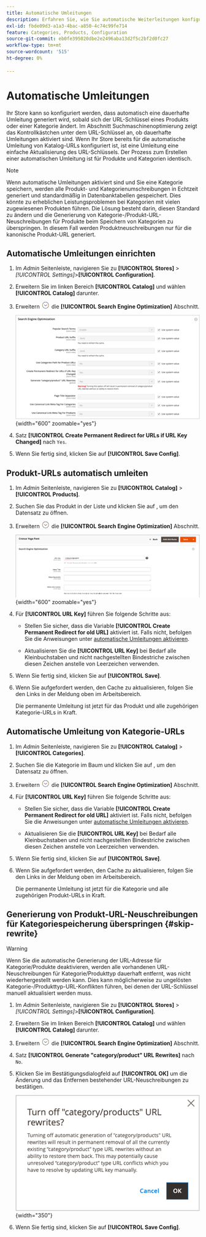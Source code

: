 ```yaml
---
title: Automatische Umleitungen
description: Erfahren Sie, wie Sie automatische Weiterleitungen konfigurieren, die generiert werden, wenn sich der URL-Schlüssel eines Produkts oder einer Kategorie in Ihrem Commerce-Store ändert.
exl-id: fbde09d3-a1a3-4bac-a850-4c74c99fe714
feature: Categories, Products, Configuration
source-git-commit: eb0fe395020dbe2e2496aba13d2f5c2bf2d0fc27
workflow-type: tm+mt
source-wordcount: '515'
ht-degree: 0%

---
```


# Automatische Umleitungen

Ihr Store kann so konfiguriert werden, dass automatisch eine dauerhafte Umleitung generiert wird, sobald sich der URL-Schlüssel eines Produkts oder einer Kategorie ändert. Im Abschnitt Suchmaschinenoptimierung zeigt das Kontrollkästchen unter dem URL-Schlüssel an, ob dauerhafte Umleitungen aktiviert sind. Wenn Ihr Store bereits für die automatische Umleitung von Katalog-URLs konfiguriert ist, ist eine Umleitung eine einfache Aktualisierung des URL-Schlüssels. Der Prozess zum Erstellen einer automatischen Umleitung ist für Produkte und Kategorien identisch.

>[!NOTE]
>
>Wenn automatische Umleitungen aktiviert sind und Sie eine Kategorie speichern, werden alle Produkt- und Kategorienumschreibungen in Echtzeit generiert und standardmäßig in Datenbanktabellen gespeichert. Dies könnte zu erheblichen Leistungsproblemen bei Kategorien mit vielen zugewiesenen Produkten führen. Die Lösung besteht darin, diesen Standard zu ändern und die Generierung von Kategorie-/Produkt-URL-Neuschreibungen für Produkte beim Speichern von Kategorien zu überspringen. In diesem Fall werden Produktneuschreibungen nur für die kanonische Produkt-URL generiert.

## Automatische Umleitungen einrichten

1. Im _Admin_ Seitenleiste, navigieren Sie zu **[!UICONTROL Stores]** > _[!UICONTROL Settings]_>**[!UICONTROL Configuration]**.

1. Erweitern Sie im linken Bereich **[!UICONTROL Catalog]** und wählen **[!UICONTROL Catalog]** darunter.

1. Erweitern ![Erweiterungsauswahl](../assets/icon-display-expand.png) die **[!UICONTROL Search Engine Optimization]** Abschnitt.

   ![Katalogkonfiguration - Suchmaschinenoptimierung](../configuration-reference/catalog/assets/catalog-search-engine-optimization.png){width="600" zoomable="yes"}

1. Satz **[!UICONTROL Create Permanent Redirect for URLs if URL Key Changed]** nach `Yes`.

1. Wenn Sie fertig sind, klicken Sie auf **[!UICONTROL Save Config]**.

## Produkt-URLs automatisch umleiten

1. Im _Admin_ Seitenleiste, navigieren Sie zu **[!UICONTROL Catalog]** > **[!UICONTROL Products]**.

1. Suchen Sie das Produkt in der Liste und klicken Sie auf , um den Datensatz zu öffnen.

1. Erweitern ![Erweiterungsauswahl ](../assets/icon-display-expand.png) die **[!UICONTROL Search Engine Optimization]** Abschnitt.

   ![Optimierung der Produktsuchmaschine - dauerhafte Umleitung](./assets/product-search-engine-optimization-create-permanent-redirect.png){width="600" zoomable="yes"}

1. Für **[!UICONTROL URL Key]** führen Sie folgende Schritte aus:

   - Stellen Sie sicher, dass die Variable **[!UICONTROL Create Permanent Redirect for old URL]** aktiviert ist. Falls nicht, befolgen Sie die Anweisungen unter [automatische Umleitungen aktivieren](url-rewrite.md#configure-url-rewrites).

   - Aktualisieren Sie die **[!UICONTROL URL Key]** bei Bedarf alle Kleinbuchstaben und nicht nachgestellten Bindestriche zwischen diesen Zeichen anstelle von Leerzeichen verwenden.

1. Wenn Sie fertig sind, klicken Sie auf **[!UICONTROL Save]**.

1. Wenn Sie aufgefordert werden, den Cache zu aktualisieren, folgen Sie den Links in der Meldung oben im Arbeitsbereich.

   Die permanente Umleitung ist jetzt für das Produkt und alle zugehörigen Kategorie-URLs in Kraft.

## Automatische Umleitung von Kategorie-URLs

1. Im _Admin_ Seitenleiste, navigieren Sie zu **[!UICONTROL Catalog]** > **[!UICONTROL Categories]**.

1. Suchen Sie die Kategorie im Baum und klicken Sie auf , um den Datensatz zu öffnen.

1. Erweitern ![Erweiterungsauswahl](../assets/icon-display-expand.png) die **[!UICONTROL Search Engine Optimization]** Abschnitt.

1. Für **[!UICONTROL URL Key]** führen Sie folgende Schritte aus:

   - Stellen Sie sicher, dass die Variable **[!UICONTROL Create Permanent Redirect for old URL]** aktiviert ist. Falls nicht, befolgen Sie die Anweisungen unter [automatische Umleitungen aktivieren](url-rewrite.md#configure-url-rewrites).

   - Aktualisieren Sie die **[!UICONTROL URL Key]** bei Bedarf alle Kleinbuchstaben und nicht nachgestellten Bindestriche zwischen diesen Zeichen anstelle von Leerzeichen verwenden.

1. Wenn Sie fertig sind, klicken Sie auf **[!UICONTROL Save]**.

1. Wenn Sie aufgefordert werden, den Cache zu aktualisieren, folgen Sie den Links in der Meldung oben im Arbeitsbereich.

   Die permanente Umleitung ist jetzt für die Kategorie und alle zugehörigen Produkt-URLs in Kraft.

## Generierung von Produkt-URL-Neuschreibungen für Kategoriespeicherung überspringen {#skip-rewrite}

>[!WARNING]
>
>Wenn Sie die automatische Generierung der URL-Adresse für Kategorie/Produkte deaktivieren, werden alle vorhandenen URL-Neuschreibungen für Kategorie/Produkttyp dauerhaft entfernt, was nicht wiederhergestellt werden kann. Dies kann möglicherweise zu ungelösten Kategorie-/Produkttyp-URL-Konflikten führen, bei denen der URL-Schlüssel manuell aktualisiert werden muss.

1. Im _Admin_ Seitenleiste, navigieren Sie zu **[!UICONTROL Stores]** > _[!UICONTROL Settings]_>**[!UICONTROL Configuration]**.

1. Erweitern Sie im linken Bereich **[!UICONTROL Catalog]** und wählen **[!UICONTROL Catalog]** darunter.

1. Erweitern ![Erweiterungsauswahl](../assets/icon-display-expand.png) die **[!UICONTROL Search Engine Optimization]** Abschnitt.

1. Satz **[!UICONTROL Generate "category/product" URL Rewrites]** nach `No`.

1. Klicken Sie im Bestätigungsdialogfeld auf **[!UICONTROL OK]** um die Änderung und das Entfernen bestehender URL-Neuschreibungen zu bestätigen.

   ![Kategorie-/Produkt-URL-Neuschreibungen deaktivieren - Bestätigen](./assets/seo-rewrite-off.png){width="350"}

1. Wenn Sie fertig sind, klicken Sie auf **[!UICONTROL Save Config]**.
